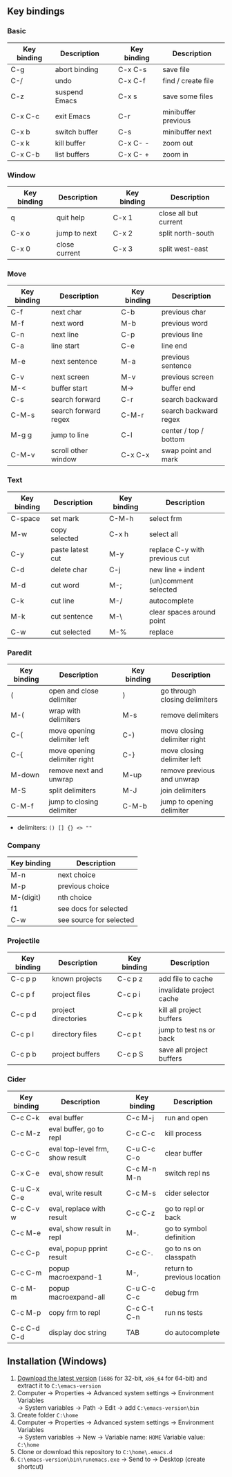 ## Key bindings
### Basic
Key binding | Description |    | Key binding | Description
----------- | ----------- | -- | ----------- | -----------
C-g     | abort binding || C-x C-s  | save file
C-/     | undo          || C-x C-f  | find / create file
C-z     | suspend Emacs || C-x s    | save some files
C-x C-c | exit Emacs    || C-r      | minibuffer previous
C-x b   | switch buffer || C-s      | minibuffer next
C-x k   | kill buffer   || C-x C- - | zoom out
C-x C-b | list buffers  || C-x C- + | zoom in
### Window
Key binding | Description |    | Key binding | Description
----------- | ----------- | -- | ----------- | -----------
q     | quit help     || C-x 1 | close all but current
C-x o | jump to next  || C-x 2 | split north-south
C-x 0 | close current || C-x 3 | split west-east
### Move
Key binding | Description |    | Key binding | Description
----------- | ----------- | -- | ----------- | -----------
C-f   | next char            || C-b     | previous char
M-f   | next word            || M-b     | previous word
C-n   | next line            || C-p     | previous line
C-a   | line start           || C-e     | line end
M-e   | next sentence        || M-a     | previous sentence
C-v   | next screen          || M-v     | previous screen
M-<   | buffer start         || M->     | buffer end
C-s   | search forward       || C-r     | search backward
C-M-s | search forward regex || C-M-r   | search backward regex
M-g g | jump to line         || C-l     | center / top / bottom
C-M-v | scroll other window  || C-x C-x | swap point and mark
### Text
Key binding | Description |    | Key binding | Description
----------- | ----------- | -- | ----------- | -----------
C-space | set mark         || C-M-h | select frm
M-w     | copy selected    || C-x h | select all
C-y     | paste latest cut || M-y   | replace C-y with previous cut
C-d     | delete char      || C-j   | new line + indent
M-d     | cut word         || M-;   | (un)comment selected
C-k     | cut line         || M-/   | autocomplete
M-k     | cut sentence     || M-\   | clear spaces around point
C-w     | cut selected     || M-%   | replace
### Paredit
Key binding | Description |    | Key binding | Description
----------- | ----------- | -- | ----------- | -----------
(      | open and close delimiter     || )     | go through closing delimiters
M-(    | wrap with delimiters         || M-s   | remove delimiters
C-(    | move opening delimiter left  || C-)   | move closing delimiter right
C-{    | move opening delimiter right || C-}   | move closing delimiter left
M-down | remove next and unwrap       || M-up  | remove previous and unwrap
M-S    | split delimiters             || M-J   | join delimiters
C-M-f  | jump to closing delimiter    || C-M-b | jump to opening delimiter
- delimiters: `() [] {} <> ""`
### Company
Key binding | Description
----------- | -----------
M-n       | next choice
M-p       | previous choice
M-(digit) | nth choice
f1        | see docs for selected
C-w       | see source for selected
### Projectile
Key binding | Description |    | Key binding | Description
----------- | ----------- | -- | ----------- | -----------
C-c p p | known projects      || C-c p z | add file to cache
C-c p f | project files       || C-c p i | invalidate project cache
C-c p d | project directories || C-c p k | kill all project buffers
C-c p l | directory files     || C-c p t | jump to test ns or back
C-c p b | project buffers     || C-c p S | save all project buffers
### Cider
Key binding | Description |    | Key binding | Description
----------- | ----------- | -- | ----------- | -----------
C-c C-k     | eval buffer                     || C-c M-j     | run and open
C-c M-z     | eval buffer, go to repl         || C-c C-c     | kill process
C-c C-c     | eval top-level frm, show result || C-u C-c C-o | clear buffer
C-x C-e     | eval, show result               || C-c M-n M-n | switch repl ns
C-u C-x C-e | eval, write result              || C-c M-s     | cider selector
C-c C-v w   | eval, replace with result       || C-c C-z     | go to repl or back
C-c M-e     | eval, show result in repl       || M-.         | go to symbol definition
C-c C-p     | eval, popup pprint result       || C-c C-.     | go to ns on classpath
C-c C-m     | popup macroexpand-1             || M-,         | return to previous location
C-c M-m     | popup macroexpand-all           || C-u C-c C-c | debug frm
C-c M-p     | copy frm to repl                || C-c C-t C-n | run ns tests
C-c C-d C-d | display doc string              || TAB         | do autocomplete
## Installation (Windows)
1. [Download the latest version](http://ftp.gnu.org/gnu/emacs/windows/) (`i686` for 32-bit, `x86_64` for 64-bit) and extract it to `C:\emacs-version`
2. Computer -> Properties -> Advanced system settings -> Environment Variables  
   -> System variables -> Path -> Edit -> add `C:\emacs-version\bin`
3. Create folder `C:\home`
4. Computer -> Properties -> Advanced system settings -> Environment Variables  
   -> System variables -> New -> Variable name: `HOME` Variable value: `C:\home`
5. Clone or download this repository to `C:\home\.emacs.d`
6. `C:\emacs-version\bin\runemacs.exe` -> Send to -> Desktop (create shortcut)